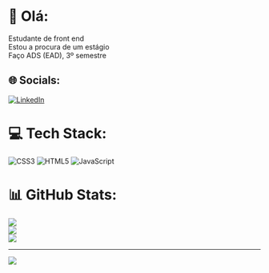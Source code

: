 # 💫 Olá:
Estudante de front end<br>Estou a procura de um estágio<br>Faço ADS (EAD),  3º semestre


## 🌐 Socials:
[![LinkedIn](https://img.shields.io/badge/LinkedIn-%230077B5.svg?logo=linkedin&logoColor=white)](https://linkedin.com/in/https://www.linkedin.com/in/gabriel-geraldo) 

# 💻 Tech Stack:
![CSS3](https://img.shields.io/badge/css3-%231572B6.svg?style=for-the-badge&logo=css3&logoColor=white) ![HTML5](https://img.shields.io/badge/html5-%23E34F26.svg?style=for-the-badge&logo=html5&logoColor=white) ![JavaScript](https://img.shields.io/badge/javascript-%23323330.svg?style=for-the-badge&logo=javascript&logoColor=%23F7DF1E)
# 📊 GitHub Stats:
![](https://github-readme-stats.vercel.app/api?username=GabrielGeraldo99&theme=vue-dark&hide_border=false&include_all_commits=false&count_private=false)<br/>
![](https://github-readme-streak-stats.herokuapp.com/?user=GabrielGeraldo99&theme=vue-dark&hide_border=false)<br/>
![](https://github-readme-stats.vercel.app/api/top-langs/?username=GabrielGeraldo99&theme=vue-dark&hide_border=false&include_all_commits=false&count_private=false&layout=compact)

---
[![](https://visitcount.itsvg.in/api?id=GabrielGeraldo99&icon=0&color=0)](https://visitcount.itsvg.in)

<!-- Proudly created with GPRM ( https://gprm.itsvg.in ) -->

